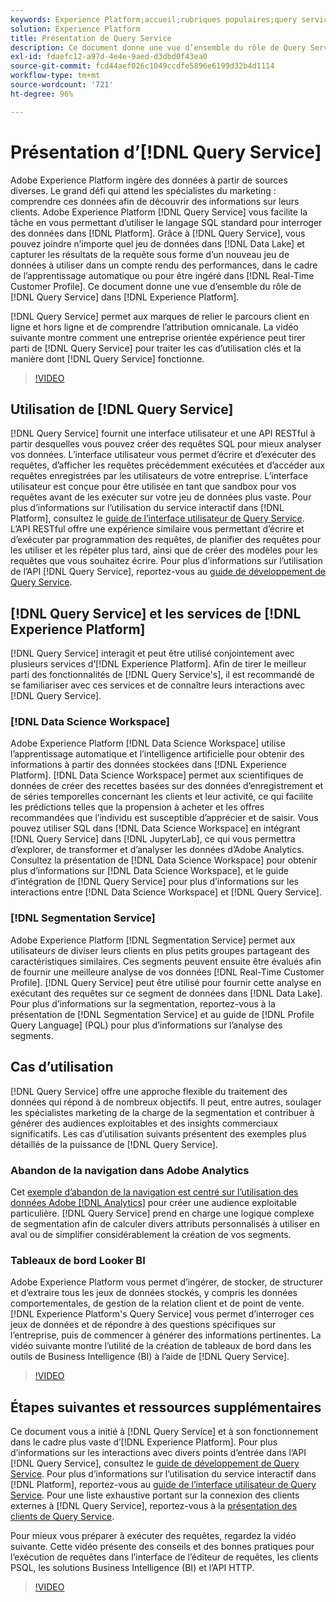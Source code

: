 ```yaml
---
keywords: Experience Platform;accueil;rubriques populaires;query service;Query service;requête
solution: Experience Platform
title: Présentation de Query Service
description: Ce document donne une vue d’ensemble du rôle de Query Service dans Experience Platform.
exl-id: fdaefc12-a97d-4e4e-9aed-d3dbd0f43ea0
source-git-commit: fcd44aef026c1049ccdfe5896e6199d32b4d1114
workflow-type: tm+mt
source-wordcount: '721'
ht-degree: 96%

---
```


# Présentation d’[!DNL Query Service]

Adobe Experience Platform ingère des données à partir de sources diverses. Le grand défi qui attend les spécialistes du marketing : comprendre ces données afin de découvrir des informations sur leurs clients. Adobe Experience Platform [!DNL Query Service] vous facilite la tâche en vous permettant dʼutiliser le langage SQL standard pour interroger des données dans [!DNL Platform]. Grâce à [!DNL Query Service], vous pouvez joindre nʼimporte quel jeu de données dans [!DNL Data Lake] et capturer les résultats de la requête sous forme dʼun nouveau jeu de données à utiliser dans un compte rendu des performances, dans le cadre de lʼapprentissage automatique ou pour être ingéré dans [!DNL Real-Time Customer Profile]. Ce document donne une vue dʼensemble du rôle de [!DNL Query Service] dans [!DNL Experience Platform].

[!DNL Query Service] permet aux marques de relier le parcours client en ligne et hors ligne et de comprendre lʼattribution omnicanale. La vidéo suivante montre comment une entreprise orientée expérience peut tirer parti de [!DNL Query Service] pour traiter les cas dʼutilisation clés et la manière dont [!DNL Query Service] fonctionne.

>[!VIDEO](https://video.tv.adobe.com/v/29795?quality=12&learn=on)

## Utilisation de [!DNL Query Service]

[!DNL Query Service] fournit une interface utilisateur et une API RESTful à partir desquelles vous pouvez créer des requêtes SQL pour mieux analyser vos données. L’interface utilisateur vous permet d’écrire et d’exécuter des requêtes, d’afficher les requêtes précédemment exécutées et d’accéder aux requêtes enregistrées par les utilisateurs de votre entreprise. L’interface utilisateur est conçue pour être utilisée en tant que sandbox pour vos requêtes avant de les exécuter sur votre jeu de données plus vaste. Pour plus dʼinformations sur lʼutilisation du service interactif dans [!DNL Platform], consultez le [guide de lʼinterface utilisateur de Query Service](ui/overview.md). L’API RESTful offre une expérience similaire vous permettant d’écrire et d’exécuter par programmation des requêtes, de planifier des requêtes pour les utiliser et les répéter plus tard, ainsi que de créer des modèles pour les requêtes que vous souhaitez écrire. Pour plus dʼinformations sur lʼutilisation de lʼAPI [!DNL Query Service], reportez-vous au [guide de développement de Query Service](api/getting-started.md).

## [!DNL Query Service] et les services de [!DNL Experience Platform]

[!DNL Query Service] interagit et peut être utilisé conjointement avec plusieurs services dʼ[!DNL Experience Platform]. Afin de tirer le meilleur parti des fonctionnalités de [!DNL Query Service's], il est recommandé de se familiariser avec ces services et de connaître leurs interactions avec [!DNL Query Service].

### [!DNL Data Science Workspace]

Adobe Experience Platform [!DNL Data Science Workspace] utilise lʼapprentissage automatique et lʼintelligence artificielle pour obtenir des informations à partir des données stockées dans [!DNL Experience Platform]. [!DNL Data Science Workspace] permet aux scientifiques de données de créer des recettes basées sur des données d’enregistrement et de séries temporelles concernant les clients et leur activité, ce qui facilite les prédictions telles que la propension à acheter et les offres recommandées que l’individu est susceptible d’apprécier et de saisir. Vous pouvez utiliser SQL dans [!DNL Data Science Workspace] en intégrant [!DNL Query Service] dans [!DNL JupyterLab], ce qui vous permettra dʼexplorer, de transformer et dʼanalyser les données dʼAdobe Analytics. Consultez la présentation de [!DNL Data Science Workspace] pour obtenir plus dʼinformations sur [!DNL Data Science Workspace], et le guide dʼintégration de [!DNL Query Service] pour plus dʼinformations sur les interactions entre [!DNL Data Science Workspace] et [!DNL Query Service].

### [!DNL Segmentation Service]

Adobe Experience Platform [!DNL Segmentation Service] permet aux utilisateurs de diviser leurs clients en plus petits groupes partageant des caractéristiques similaires. Ces segments peuvent ensuite être évalués afin de fournir une meilleure analyse de vos données [!DNL Real-Time Customer Profile]. [!DNL Query Service] peut être utilisé pour fournir cette analyse en exécutant des requêtes sur ce segment de données dans [!DNL Data Lake]. Pour plus dʼinformations sur la segmentation, reportez-vous à la présentation de [!DNL Segmentation Service] et au guide de [!DNL Profile Query Language] (PQL) pour plus dʼinformations sur lʼanalyse des segments.

## Cas d’utilisation

[!DNL Query Service] offre une approche flexible du traitement des données qui répond à de nombreux objectifs. Il peut, entre autres, soulager les spécialistes marketing de la charge de la segmentation et contribuer à générer des audiences exploitables et des insights commerciaux significatifs. Les cas d’utilisation suivants présentent des exemples plus détaillés de la puissance de [!DNL Query Service].

### Abandon de la navigation dans Adobe Analytics

Cet [exemple d’abandon de la navigation est centré sur l’utilisation des données Adobe [!DNL Analytics]](./use-cases/abandoned-browse.md) pour créer une audience exploitable particulière. [!DNL Query Service] prend en charge une logique complexe de segmentation afin de calculer divers attributs personnalisés à utiliser en aval ou de simplifier considérablement la création de vos segments.

### Tableaux de bord Looker BI

Adobe Experience Platform vous permet dʼingérer, de stocker, de structurer et dʼextraire tous les jeux de données stockés, y compris les données comportementales, de gestion de la relation client et de point de vente. [!DNL Experience Platform's Query Service] vous permet dʼinterroger ces jeux de données et de répondre à des questions spécifiques sur lʼentreprise, puis de commencer à générer des informations pertinentes. La vidéo suivante montre lʼutilité de la création de tableaux de bord dans les outils de Business Intelligence (BI) à lʼaide de [!DNL Query Service].

>[!VIDEO](https://video.tv.adobe.com/v/28981?quality=12&learn=on)

## Étapes suivantes et ressources supplémentaires

Ce document vous a initié à [!DNL Query Service] et à son fonctionnement dans le cadre plus vaste dʼ[!DNL Experience Platform]. Pour plus dʼinformations sur les interactions avec divers points d’entrée dans lʼAPI [!DNL Query Service], consultez le [guide de développement de Query Service](api/getting-started.md). Pour plus dʼinformations sur lʼutilisation du service interactif dans [!DNL Platform], reportez-vous au [guide de lʼinterface utilisateur de Query Service](ui/overview.md). Pour une liste exhaustive portant sur la connexion des clients externes à [!DNL Query Service], reportez-vous à la [présentation des clients de Query Service](clients/overview.md).

Pour mieux vous préparer à exécuter des requêtes, regardez la vidéo suivante. Cette vidéo présente des conseils et des bonnes pratiques pour lʼexécution de requêtes dans lʼinterface de lʼéditeur de requêtes, les clients PSQL, les solutions Business Intelligence (BI) et lʼAPI HTTP.

>[!VIDEO](https://video.tv.adobe.com/v/29811?quality=12&learn=on)
